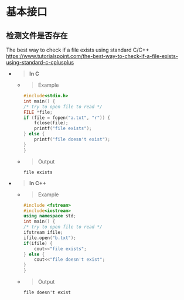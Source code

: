 
# 基本接口

## 检测文件是否存在

The best way to check if a file exists using standard C/C++ https://www.tutorialspoint.com/the-best-way-to-check-if-a-file-exists-using-standard-c-cplusplus
- > **In C**
  * > Example
    ```c
    #include<stdio.h>
    int main() {
    /* try to open file to read */
    FILE *file;
    if (file = fopen("a.txt", "r")) {
        fclose(file);
        printf("file exists");
    } else {
        printf("file doesn't exist");
    }
    }
    ```
  * > Output
    ```console
    file exists
    ```
- > **In C++**
  * > Example
    ```c++
    #include <fstream>
    #include<iostream>
    using namespace std;
    int main() {
    /* try to open file to read */
    ifstream ifile;
    ifile.open("b.txt");
    if(ifile) {
        cout<<"file exists";
    } else {
        cout<<"file doesn't exist";
    }
    }
    ```
  * > Output
    ```console
    file doesn't exist
    ```
